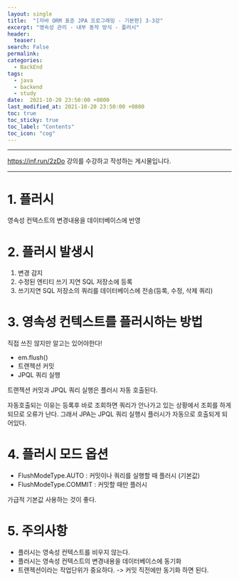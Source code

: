 ```yaml
---
layout: single
title:  "[자바 ORM 표준 JPA 프로그래밍 - 기본편] 3-3강"
excerpt: "영속성 관리 - 내부 동작 방식 - 플러시"
header:
  teaser: 
search: False
permalink:
categories: 
  - BackEnd
tags:
  - java
  - backend
  - study
date:  2021-10-20 23:50:00 +0800
last_modified_at: 2021-10-20 23:50:00 +0800
toc: true
toc_sticky: true
toc_label: "Contents"
toc_icon: "cog"
---
```

---

https://inf.run/2zDo 강의를 수강하고 작성하는 게시물입니다.

---

# 1. 플러시

영속성 컨텍스트의 변경내용을 데이터베이스에 반영

# 2. 플러시 발생시

1. 변경 감지
2. 수정된 엔티티 쓰기 지연 SQL 저장소에 등록
3. 쓰기지연 SQL 저장소의 쿼리를 데이터베이스에 전송(등록, 수정, 삭제 쿼리)

# 3. 영속성 컨텍스트를 플러시하는 방법

직접 쓰진 않지만 알고는 있어야한다!

- em.flush()
- 트랜젝션 커밋 
- JPQL 쿼리 실행

트랜젝션 커밋과 JPQL 쿼리 실행은 플러시 자동 호출된다.

자동호출되는 이유는 등록후 바로 조회하면 쿼리가 안나가고 있는 상황에서 조회를 하게되므로 오류가 난다. 그래서 JPA는 JPQL 쿼리 실행시 플러시가 자동으로 호출되게 되어있다.

# 4. 플러시 모드 옵션
- FlushModeType.AUTO : 커밋이나 쿼리를 실행할 때 플러시 (기본값)
- FlushModeType.COMMIT : 커밋할 때만 플러시

가급적 기본값 사용하는 것이 좋다.

# 5. 주의사항

- 플러시는 영속성 컨텍스트를 비우지 않는다.
- 플러시는 영속성 컨텍스트의 변경내용을 데이터베이스에 동기화
- 트랜젝션이라는 작업단위가 중요하다. -> 커밋 직전에만 동기화 하면 된다.